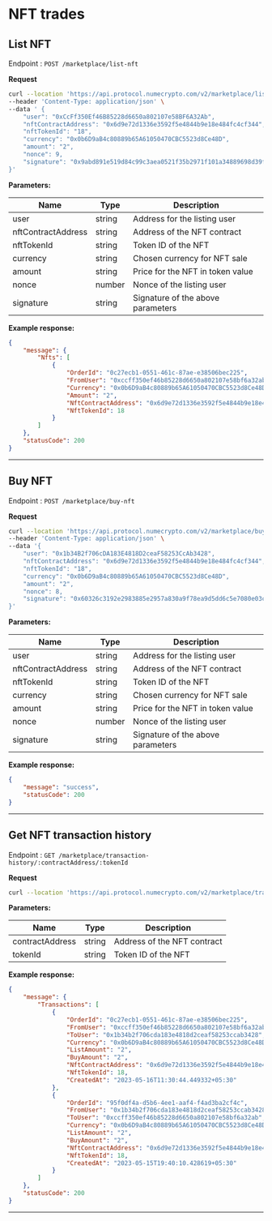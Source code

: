 # NFT trades


## List NFT 

Endpoint : `POST /marketplace/list-nft`

**Request**
```sh
curl --location 'https://api.protocol.numecrypto.com/v2/marketplace/list-nft' \
--header 'Content-Type: application/json' \
--data ' {
    "user": "0xCcFf350Ef46B85228d6650a802107e58BF6A32Ab",
    "nftContractAddress": "0x6d9e72d1336e3592f5e4844b9e18e484fc4cf344",
    "nftTokenId": "18",
    "currency": "0x0b6D9aB4c80889b65A61050470CBC5523d8Ce48D",
    "amount": "2",
    "nonce": 9,
    "signature": "0x9abd891e519d84c99c3aea0521f35b2971f101a34889698d39f363972b5907907fba5b373a54ac3108e0f9752584d8668598f6c89bb3f67ecf6f44555975275a1b"
}'
```

**Parameters:**

| Name          | Type        | Description                                 |
|---------------|-------------|---------------------------------------------|
| user          | string      | Address for the listing user |
| nftContractAddress | string | Address of the NFT contract |
| nftTokenId | string | Token ID of the NFT |
| currency | string | Chosen currency for NFT sale |
| amount | string | Price for the NFT in token value |
| nonce | number | Nonce of the listing user |
| signature | string | Signature of the above parameters |

**Example response:**

```json
{
    "message": {
        "Nfts": [
            {
                "OrderId": "0c27ecb1-0551-461c-87ae-e38506bec225",
                "FromUser": "0xccff350ef46b85228d6650a802107e58bf6a32ab",
                "Currency": "0x0b6D9aB4c80889b65A61050470CBC5523d8Ce48D",
                "Amount": "2",
                "NftContractAddress": "0x6d9e72d1336e3592f5e4844b9e18e484fc4cf344",
                "NftTokenId": 18
            }
        ]
    },
    "statusCode": 200
}
```

-------------------------------------------------------------------------------------------------------

## Buy NFT

Endpoint : `POST /marketplace/buy-nft`

**Request**
```sh
curl --location 'https://api.protocol.numecrypto.com/v2/marketplace/buy-nft' \
--header 'Content-Type: application/json' \
--data '{
    "user": "0x1b34B2f706cDA183E4818D2ceaF58253CcAb3428",
    "nftContractAddress": "0x6d9e72d1336e3592f5e4844b9e18e484fc4cf344",
    "nftTokenId": "18",
    "currency": "0x0b6D9aB4c80889b65A61050470CBC5523d8Ce48D",
    "amount": "2",
    "nonce": 8,
    "signature": "0x60326c3192e2983885e2957a830a9f78ea9d5dd6c5e7080e03c83ef661f31f454c19ba6620109e9c75b45aceaad452e2d795ce05bdc765d133b2c2f6585de4a91c"
}'
```

**Parameters:**

| Name          | Type        | Description                                 |
|---------------|-------------|---------------------------------------------|
| user          | string      | Address for the listing user |
| nftContractAddress | string | Address of the NFT contract |
| nftTokenId | string | Token ID of the NFT |
| currency | string | Chosen currency for NFT sale |
| amount | string | Price for the NFT in token value |
| nonce | number | Nonce of the listing user |
| signature | string | Signature of the above parameters |

**Example response:**

```json
{
    "message": "success",
    "statusCode": 200
}
```

-------------------------------------------------------------------------------------------------------

## Get NFT transaction history

Endpoint : `GET /marketplace/transaction-history/:contractAddress/:tokenId`

**Request**
```sh
curl --location 'https://api.protocol.numecrypto.com/v2/marketplace/transaction-history/0x6d9e72d1336e3592f5e4844b9e18e484fc4cf344/18'
```

**Parameters:**

| Name          | Type        | Description                                 |
|---------------|-------------|---------------------------------------------|
| contractAddress | string | Address of the NFT contract |
| tokenId | string | Token ID of the NFT |

**Example response:**

```json
{
    "message": {
        "Transactions": [
            {
                "OrderId": "0c27ecb1-0551-461c-87ae-e38506bec225",
                "FromUser": "0xccff350ef46b85228d6650a802107e58bf6a32ab",
                "ToUser": "0x1b34b2f706cda183e4818d2ceaf58253ccab3428",
                "Currency": "0x0b6D9aB4c80889b65A61050470CBC5523d8Ce48D",
                "ListAmount": "2",
                "BuyAmount": "2",
                "NftContractAddress": "0x6d9e72d1336e3592f5e4844b9e18e484fc4cf344",
                "NftTokenId": 18,
                "CreatedAt": "2023-05-16T11:30:44.449332+05:30"
            },
            {
                "OrderId": "95f0df4a-d5b6-4ee1-aaf4-f4ad3ba2cf4c",
                "FromUser": "0x1b34b2f706cda183e4818d2ceaf58253ccab3428",
                "ToUser": "0xccff350ef46b85228d6650a802107e58bf6a32ab",
                "Currency": "0x0b6D9aB4c80889b65A61050470CBC5523d8Ce48D",
                "ListAmount": "2",
                "BuyAmount": "2",
                "NftContractAddress": "0x6d9e72d1336e3592f5e4844b9e18e484fc4cf344",
                "NftTokenId": 18,
                "CreatedAt": "2023-05-15T19:40:10.428619+05:30"
            }
        ]
    },
    "statusCode": 200
}
```

-------------------------------------------------------------------------------------------------------

